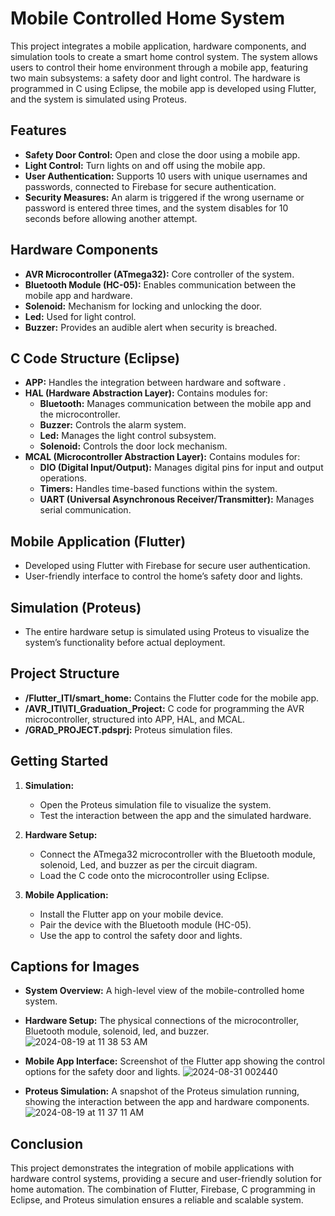 # Mobile Controlled Home System

This project integrates a mobile application, hardware components, and simulation tools to create a smart home control system. The system allows users to control their home environment through a mobile app, featuring two main subsystems: a safety door and light control. The hardware is programmed in C using Eclipse, the mobile app is developed using Flutter, and the system is simulated using Proteus.

## Features
- **Safety Door Control:** Open and close the door using a mobile app.
- **Light Control:** Turn lights on and off using the mobile app.
- **User Authentication:** Supports 10 users with unique usernames and passwords, connected to Firebase for secure authentication.
- **Security Measures:** An alarm is triggered if the wrong username or password is entered three times, and the system disables for 10 seconds before allowing another attempt.

## Hardware Components
- **AVR Microcontroller (ATmega32):** Core controller of the system.
- **Bluetooth Module (HC-05):** Enables communication between the mobile app and hardware.
- **Solenoid:** Mechanism for locking and unlocking the door.
- **Led:** Used for light control.
- **Buzzer:** Provides an audible alert when security is breached.

## C Code Structure (Eclipse)
- **APP:** Handles the integration between hardware and software .
- **HAL (Hardware Abstraction Layer):** Contains modules for:
  - **Bluetooth:** Manages communication between the mobile app and the microcontroller.
  - **Buzzer:** Controls the alarm system.
  - **Led:** Manages the light control subsystem.
  - **Solenoid:** Controls the door lock mechanism.
- **MCAL (Microcontroller Abstraction Layer):** Contains modules for:
  - **DIO (Digital Input/Output):** Manages digital pins for input and output operations.
  - **Timers:** Handles time-based functions within the system.
  - **UART (Universal Asynchronous Receiver/Transmitter):** Manages serial communication.

## Mobile Application (Flutter)
- Developed using Flutter with Firebase for secure user authentication.
- User-friendly interface to control the home’s safety door and lights.

## Simulation (Proteus)
- The entire hardware setup is simulated using Proteus to visualize the system’s functionality before actual deployment.

## Project Structure
- **/Flutter_ITI/smart_home:** Contains the Flutter code for the mobile app.
- **/AVR_ITI\ITI_Graduation_Project:** C code for programming the AVR microcontroller, structured into APP, HAL, and MCAL.
- **/GRAD_PROJECT.pdsprj:** Proteus simulation files.

## Getting Started
1. **Simulation:**
   - Open the Proteus simulation file to visualize the system.
   - Test the interaction between the app and the simulated hardware.
     
2. **Hardware Setup:**
   - Connect the ATmega32 microcontroller with the Bluetooth module, solenoid, Led, and buzzer as per the circuit diagram.
   - Load the C code onto the microcontroller using Eclipse.

3. **Mobile Application:**
   - Install the Flutter app on your mobile device.
   - Pair the device with the Bluetooth module (HC-05).
   - Use the app to control the safety door and lights.

## Captions for Images
- **System Overview:** A high-level view of the mobile-controlled home system.
- **Hardware Setup:** The physical connections of the microcontroller, Bluetooth module, solenoid, led, and buzzer.
  ![2024-08-19 at 11 38 53 AM](https://github.com/user-attachments/assets/ac60714d-0f33-4f0a-8c3e-a708184f5c16)
  
- **Mobile App Interface:** Screenshot of the Flutter app showing the control options for the safety door and lights.
  ![2024-08-31 002440](https://github.com/user-attachments/assets/f16180ca-b3aa-4500-a5cb-72a0188e12b5)

- **Proteus Simulation:** A snapshot of the Proteus simulation running, showing the interaction between the app and hardware components.
  ![2024-08-19 at 11 37 11 AM](https://github.com/user-attachments/assets/e92df5d3-41f9-4909-adfe-7322f815a8c7)

## Conclusion
This project demonstrates the integration of mobile applications with hardware control systems, providing a secure and user-friendly solution for home automation. The combination of Flutter, Firebase, C programming in Eclipse, and Proteus simulation ensures a reliable and scalable system.
